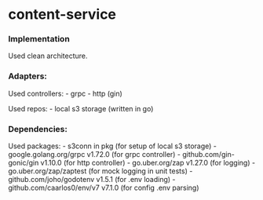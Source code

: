 # content-service

### Implementation

Used clean architecture.

### Adapters:

Used controllers:
    - grpc
    - http (gin)

Used repos:
    - local s3 storage (written in go)

### Dependencies:

Used packages:
    - s3conn in pkg (for setup of local s3 storage)
    - google.golang.org/grpc v1.72.0 (for grpc controller)
    - github.com/gin-gonic/gin v1.10.0 (for http controller)
    - go.uber.org/zap v1.27.0 (for logging)
    - go.uber.org/zap/zaptest (for mock logging in unit tests)
    - github.com/joho/godotenv v1.5.1 (for .env loading)
    - github.com/caarlos0/env/v7 v7.1.0 (for config .env parsing)